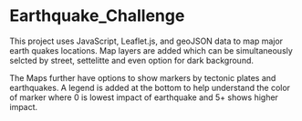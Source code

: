 # Earthquake_Challenge

This project uses JavaScript, Leaflet.js, and geoJSON data to map major earth quakes locations. Map layers are added which can be simultaneously selcted by street, settelitte and even option for dark background.

The Maps further have options to show markers by tectonic plates and earthquakes. A legend is added at the bottom to help understand the color of marker where 0 is lowest impact of earthquake and 5+ shows higher impact. 
